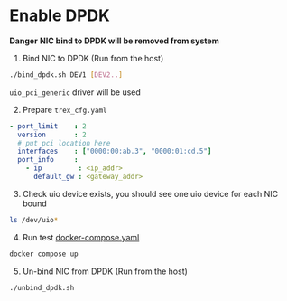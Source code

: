 # Enable DPDK
**Danger**
**NIC bind to DPDK will be removed from system**

1. Bind NIC to DPDK (Run from the host)
``` bash
./bind_dpdk.sh DEV1 [DEV2..]
```
`uio_pci_generic` driver will be used

2. Prepare `trex_cfg.yaml`
``` yaml
- port_limit    : 2
  version       : 2
  # put pci location here
  interfaces    : ["0000:00:ab.3", "0000:01:cd.5"]
  port_info     :
    - ip         : <ip_addr>
      default_gw : <gateway_addr>
```

3. Check uio device exists, you should see one uio device for each NIC bound
``` bash
ls /dev/uio*
```

4. Run test [docker-compose.yaml](https://github.com/Eisaichen/cisco-trex-docker/blob/main/dpdk/docker-compose.yaml)
``` bash
docker compose up
```

5. Un-bind NIC from DPDK (Run from the host)
``` bash
./unbind_dpdk.sh
```
